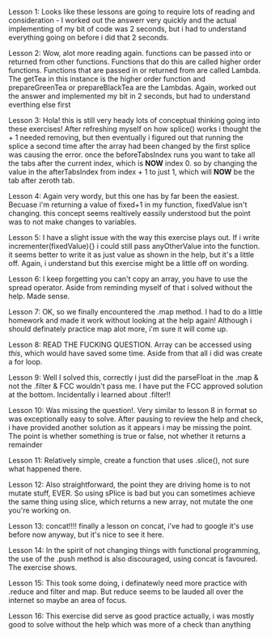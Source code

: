 Lesson 1: Looks like these lessons are going to require lots of reading and consideration - I worked out the answerr very quickly and the actual implementing of my bit of code was 2 seconds, but i had to understand everything going on before i did that 2 seconds.

Lesson 2: Wow, alot more reading again. functions can be passed into or returned from other functions. Functions that do this are called higher order functions. Functions that are passed in or returned from are called Lambda.
The getTea in this instance is the higher order function and prepareGreenTea or prepareBlackTea are the Lambdas.
Again, worked out the answer and implemented my bit in 2 seconds, but had to understand everthing else first

Lesson 3: Hola! this is still very heady lots of conceptual thinking going into these exercises! After refreshing myself on how splice() works i thought the + 1 needed removing, but then eventually i figured out that running the splice a second time  after the array had been changed by the first splice was causing the error. once the beforeTabsIndex runs you want to take all the tabs after the current index, which is **NOW** index 0. so by changing the value in the afterTabsIndex from index + 1 to just 1, which will **NOW** be the tab after zeroth tab.

Lesson 4: Again very wordy, but this one has by far been the easiest. Becuase i'm returning a value of fixed+1 in my function, fixedValue isn't changing. this concept seems realtively eassily understood but the point was to not make changes to variables.

Lesson 5: I have a slight issue with the way this exercise plays out. If i write incrementer(fixedValue){} i could still pass anyOtherValue into the function. it seems better to write it as just value as shown in the help, but it's a little off. Again, i understand but this exercise might be a little off on wording.

Lesson 6: I keep forgetting you can't copy an array, you have to use the spread operator. Aside from reminding myself of that i solved without the help. Made sense.

Lesson 7: OK, so we finally encountered the .map method. I had to do a little homework and made it work without looking at the help again! Although i should definately practice map alot more, i'm sure it will come up.

Lesson 8: READ THE FUCKING QUESTION. Array can be accessed using *this*, which would have saved some time. Aside from that all i did was create a for loop.

Lesson 9: Well I solved this, correctly i just did the parseFloat in the .map & not the .filter & FCC wouldn't pass me. I have put the FCC approved solution at the bottom. Incidentally i learned about .filter!!

Lesson 10: Was missing the question!. Very similar to lesson 8 in format so was exceptionally easy to solve. After pausing to review the help and check, i have provided another solution as it appears i may be missing the point. The point is whether something is true or false, not whether it returns a remainder

Lesson 11: Relatively simple, create a function that uses .slice(), not sure what happened there.

Lesson 12: Also straightforward, the point they are driving home is to not mutate stuff, EVER. So using sPlice is bad but you can sometimes achieve the same thing using slice, which returns a new array, not mutate the one you're working on.

Lesson 13: concat!!!! finally a lesson on concat, i've had to google it's use before now anyway, but it's nice to see it here.

Lesson 14: In the spirit of not changing things with functional programming, the use of the .push method is also discouraged, using concat is favoured. The exercise shows.

Lesson 15: This took some doing, i definatewly need more practice with .reduce and filter and map.  But reduce seems to be lauded all over the internet so maybe an area of focus.

Lesson 16: This exercise did serve as good practice actually, i was mostly good to solve without the help which was more of a check than anything